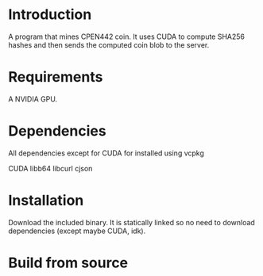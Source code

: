 # Introduction
A program that mines CPEN442 coin. It uses CUDA to compute SHA256 hashes and then sends the computed coin blob to the server.

# Requirements
A NVIDIA GPU.

# Dependencies
All dependencies except for CUDA for installed using vcpkg

CUDA
libb64
libcurl
cjson


# Installation
Download the included binary. It is statically linked so no need to download dependencies (except maybe CUDA, idk).

# Build from source
